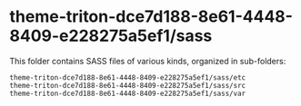 # theme-triton-dce7d188-8e61-4448-8409-e228275a5ef1/sass

This folder contains SASS files of various kinds, organized in sub-folders:

    theme-triton-dce7d188-8e61-4448-8409-e228275a5ef1/sass/etc
    theme-triton-dce7d188-8e61-4448-8409-e228275a5ef1/sass/src
    theme-triton-dce7d188-8e61-4448-8409-e228275a5ef1/sass/var
